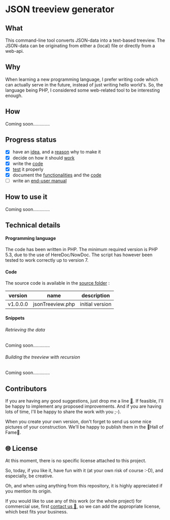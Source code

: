 # JSON treeview generator

## What

This command-line tool converts JSON-data into a text-based treeview. The JSON-data can be originating from either a (local) file or directly from a web-api.

## Why

When learning a new programming language, I prefer writing code which can actually serve in the future, instead of just writing hello world's. So, the language being PHP, I considered some web-related tool to be interesting enough.

## How

Coming soon.............

## Progress status

 - [x] have an [idea](#what), and a [reason](#why) why to make it
 - [x] decide on how it should [work](#how)
 - [x] write the [code](source/)  
 - [x] [test](#how) it properly
 - [x] document the [functionalities](#help) and the [code](source/)
 - [ ] write an [end-user manual](https://github.com/nostradomus/LHCreate-2017/wiki)

## How to use it

Coming soon.............

## Technical details

#### Programming language

The code has been written in PHP. The minimum required version is PHP 5.3, due to the use of HereDoc/NowDoc. The script has however been tested to work correctly up to version 7.

#### Code

The source code is available in the [source folder](source/) :

version  | name             | description
---------|------------------|--------------------------------------------------------------------------------------------
v1.0.0.0 | jsonTreeview.php | initial version

#### Snippets

###### Retrieving the data

Coming soon.............

###### Building the treeview with recursion

Coming soon.............

## Contributors

If you are having any good suggestions, just drop me a line [:email:](http://nostradomus.ddns.net/contactform.html).
If feasible, I'll be happy to implement any proposed improvements.
And if you are having lots of time, I'll be happy to share the work with you ;-).

When you create your own version, don't forget to send us some nice pictures of your construction. We'll be happy to publish them in the :confetti_ball:Hall of Fame:confetti_ball:.

## :globe_with_meridians: License

At this moment, there is no specific license attached to this project.

So, today, if you like it, have fun with it (at your own risk of course :-D), and especially, be creative.

Oh, and when using anything from this repository, it is highly appreciated if you mention its origin.

If you would like to use any of this work (or the whole project) for commercial use, first [contact us :email:](http://nostradomus.ddns.net/contactform.html), so we can add the appropriate license, which best fits your business.

